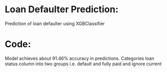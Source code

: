 
# Loan Defaulter Prediction:

Prediction of loan defaulter using XGBClassifier 

# Code:

Model achieves about 91.46% accuracy in predictions.
Categories loan status column into two groups i.e. default and fully paid and ignore current
